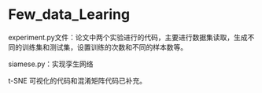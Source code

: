 # Few_data_Learing


experiment.py文件：论文中两个实验进行的代码，主要进行数据集读取，生成不同的训练集和测试集，设置训练的次数和不同的样本数等。

siamese.py：实现孪生网络

t-SNE 可视化的代码和混淆矩阵代码已补充。
